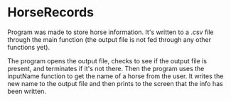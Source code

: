 # HorseRecords

Program was made to store horse information. 
It's written to a .csv file through the main function 
(the output file is not fed through any other functions yet).

The program opens the output file, checks to see if the output file
is present, and terminates if it's not there. Then the program uses
the inputName function to get the name of a horse from the user. It 
writes the new name to the output file and then prints to the screen
that the info has been written.
